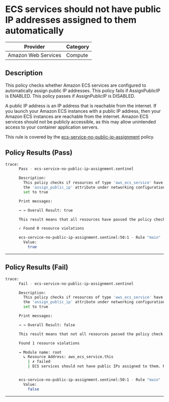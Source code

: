 # ECS services should not have public IP addresses assigned to them automatically

| Provider            | Category     |
|---------------------|--------------|
| Amazon Web Services | Compute      |

## Description

This policy checks whether Amazon ECS services are configured to automatically assign public IP addresses. This policy fails if AssignPublicIP is ENABLED. This policy passes if AssignPublicIP is DISABLED.

A public IP address is an IP address that is reachable from the internet. If you launch your Amazon ECS instances with a public IP address, then your Amazon ECS instances are reachable from the internet. Amazon ECS services should not be publicly accessible, as this may allow unintended access to your container application servers.

This rule is covered by the [ecs-service-no-public-ip-assignment](../../policies/ecs-service-no-public-ip-assignment.sentinel) policy.

## Policy Results (Pass)
```bash
trace:
      Pass - ecs-service-no-public-ip-assignment.sentinel

      Description:
        This policy checks if resources of type 'aws_ecs_service' have
        the 'assign_public_ip' attribute under networking configuration
        set to true

      Print messages:

      → → Overall Result: true

      This result means that all resources have passed the policy check for the policy ecs-service-no-public-ip-assignment.

      ✓ Found 0 resource violations

      ecs-service-no-public-ip-assignment.sentinel:50:1 - Rule "main"
        Value:
          true
```

---

## Policy Results (Fail)
```bash
trace:
      Fail - ecs-service-no-public-ip-assignment.sentinel

      Description:
        This policy checks if resources of type 'aws_ecs_service' have
        the 'assign_public_ip' attribute under networking configuration
        set to true

      Print messages:

      → → Overall Result: false

      This result means that not all resources passed the policy check and the protected behavior is not allowed for the policy ecs-service-no-public-ip-assignment.

      Found 1 resource violations

      → Module name: root
        ↳ Resource Address: aws_ecs_service.this
          | ✗ failed
          | ECS services should not have public IPs assigned to them. Refer to https://docs.aws.amazon.com/securityhub/latest/userguide/ecs-controls.html#ecs-2 for more details


      ecs-service-no-public-ip-assignment.sentinel:50:1 - Rule "main"
        Value:
          false
```

---